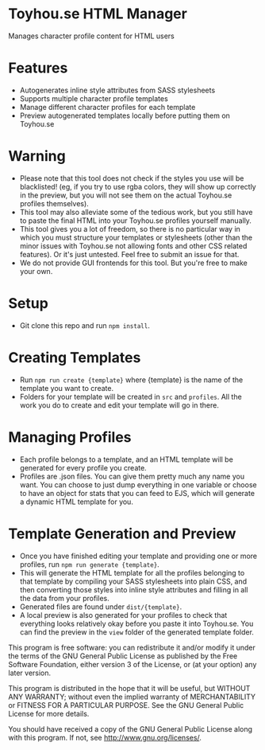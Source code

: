 # Toyhou.se HTML Manager
Manages character profile content for HTML users

# Features
- Autogenerates inline style attributes from SASS stylesheets
- Supports multiple character profile templates
- Manage different character profiles for each template
- Preview autogenerated templates locally before putting them on Toyhou.se

# Warning
- Please note that this tool does not check if the styles you use will be blacklisted! (eg, if you try to use rgba colors, they will show up correctly in the preview, but you will not see them on the actual Toyhou.se profiles themselves).
- This tool may also alleviate some of the tedious work, but you still have to paste the final HTML into your Toyhou.se profiles yourself manually.
- This tool gives you a lot of freedom, so there is no particular way in which you must structure your templates or stylesheets (other than the minor issues with Toyhou.se not allowing fonts and other CSS related features). Or it's just untested. Feel free to submit an issue for that.
- We do not provide GUI frontends for this tool. But you're free to make your own.

# Setup
- Git clone this repo and run `npm install`.

# Creating Templates
- Run `npm run create {template}` where {template} is the name of the template you want to create.
- Folders for your template will be created in `src` and `profiles`. All the work you do to create and edit your template will go in there. 

# Managing Profiles
- Each profile belongs to a template, and an HTML template will be generated for every profile you create.
- Profiles are .json files. You can give them pretty much any name you want. You can choose to just dump everything in one variable or choose to have an object for stats that you can feed to EJS, which will generate a dynamic HTML template for you.

# Template Generation and Preview
- Once you have finished editing your template and providing one or more profiles, run `npm run generate {template}`.
- This will generate the HTML template for all the profiles belonging to that template by compiling your SASS stylesheets into plain CSS, and then converting those styles into inline style attributes and filling in all the data from your profiles.
- Generated files are found under `dist/{template}`.
- A local preview is also generated for your profiles to check that everything looks relatively okay before you paste it into Toyhou.se. You can find the preview in the `view` folder of the generated template folder.

This program is free software: you can redistribute it and/or modify it under the terms of the GNU General Public License as published by the Free Software Foundation, either version 3 of the License, or (at your option) any later version.

This program is distributed in the hope that it will be useful, but WITHOUT ANY WARRANTY; without even the implied warranty of MERCHANTABILITY or FITNESS FOR A PARTICULAR PURPOSE.  See the GNU General Public License for more details.

You should have received a copy of the GNU General Public License along with this program.  If not, see <http://www.gnu.org/licenses/>.
